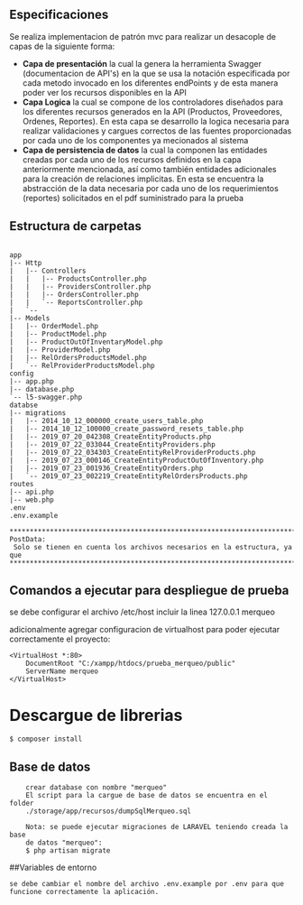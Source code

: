 ## Especificaciones

Se realiza implementacion de patrón mvc para realizar un desacople de capas de la siguiente forma:
- <b>Capa de presentación</b> 
        la cual la genera la herramienta Swagger (documentacion de API's) en la que se usa la notación especificada por cada metodo invocado 
        en los diferentes endPoints y de esta manera poder ver los recursos disponibles en la API
- <b>Capa Logica</b>
        la cual se compone de los controladores diseñados para los diferentes recursos generados en la API 
        (Productos, Proveedores, Ordenes, Reportes).
        En esta capa se desarrollo la logica necesaria para realizar validaciones y cargues correctos de las fuentes proporcionadas por cada uno de los componentes ya mecionados al sistema
- <b>Capa de persistencia de datos</b>
        la cual la componen las entidades creadas por cada uno de los recursos definidos en la capa anteriormente mencionada,
        así como también entidades adicionales para la creación de relaciones implicitas.
        En esta se encuentra la abstracción de la data necesaria por cada 
        uno de los requerimientos (reportes) solicitados en el pdf suministrado para la prueba

## Estructura de carpetas

```

app
|-- Http
|   |-- Controllers
|   |   |-- ProductsController.php
|   |   |-- ProvidersController.php
|   |   |-- OrdersController.php
|   |   `-- ReportsController.php
|   `--
|-- Models
|   |-- OrderModel.php
|   |-- ProductModel.php
|   |-- ProductOutOfInventaryModel.php
|   |-- ProviderModel.php
|   |-- RelOrdersProductsModel.php
|   `-- RelProviderProductsModel.php
config
|-- app.php
|-- database.php
`-- l5-swagger.php
databse
|-- migrations
|   |-- 2014_10_12_000000_create_users_table.php
|   |-- 2014_10_12_100000_create_password_resets_table.php
|   |-- 2019_07_20_042308_CreateEntityProducts.php
|   |-- 2019_07_22_033044_CreateEntityProviders.php
|   |-- 2019_07_22_034303_CreateEntityRelProviderProducts.php
|   |-- 2019_07_23_000146_CreateEntityProductOutOfInventory.php
|   |-- 2019_07_23_001936_CreateEntityOrders.php
|   `-- 2019_07_23_002219_CreateEntityRelOrdersProducts.php
routes
|-- api.php
|-- web.php
.env
.env.example

********************************************************************************************
PostData:
 Solo se tienen en cuenta los archivos necesarios en la estructura, ya que 
********************************************************************************************

```

## Comandos a ejecutar para despliegue de prueba
se debe configurar el archivo /etc/host incluir la linea
127.0.0.1 merqueo

adicionalmente agregar configuracion de virtualhost para poder ejecutar 
correctamente el proyecto:
```
<VirtualHost *:80>
    DocumentRoot "C:/xampp/htdocs/prueba_merqueo/public"
    ServerName merqueo
</VirtualHost>
```
# Descargue de librerias 
    $ composer install
    
## Base de datos
```
    crear database con nombre "merqueo"
    El script para la cargue de base de datos se encuentra en el folder
    ./storage/app/recursos/dumpSqlMerqueo.sql
    
    Nota: se puede ejecutar migraciones de LARAVEL teniendo creada la base
    de datos "merqueo":
    $ php artisan migrate
```

##Variables de entorno
```
se debe cambiar el nombre del archivo .env.example por .env para que funcione correctamente la aplicación.
```